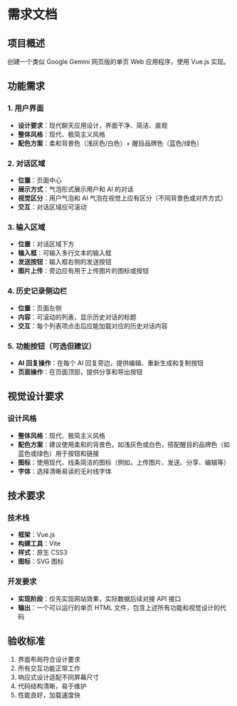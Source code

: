 # 需求文档

## 项目概述
创建一个类似 Google Gemini 网页版的单页 Web 应用程序，使用 Vue.js 实现。

## 功能需求

### 1. 用户界面
- **设计要求**：现代聊天应用设计，界面干净、简洁、直观
- **整体风格**：现代、极简主义风格
- **配色方案**：柔和背景色（浅灰色/白色）+ 醒目品牌色（蓝色/绿色）

### 2. 对话区域
- **位置**：页面中心
- **展示方式**：气泡形式展示用户和 AI 的对话
- **视觉区分**：用户气泡和 AI 气泡在视觉上应有区分（不同背景色或对齐方式）
- **交互**：对话区域应可滚动

### 3. 输入区域
- **位置**：对话区域下方
- **输入框**：可输入多行文本的输入框
- **发送按钮**：输入框右侧的发送按钮
- **图片上传**：旁边应有用于上传图片的图标或按钮

### 4. 历史记录侧边栏
- **位置**：页面左侧
- **内容**：可滚动的列表，显示历史对话的标题
- **交互**：每个列表项点击后应能加载对应的历史对话内容

### 5. 功能按钮（可选但建议）
- **AI 回复操作**：在每个 AI 回复旁边，提供编辑、重新生成和复制按钮
- **页面操作**：在页面顶部，提供分享和导出按钮

## 视觉设计要求

### 设计风格
- **整体风格**：现代、极简主义风格
- **配色方案**：建议使用柔和的背景色，如浅灰色或白色，搭配醒目的品牌色（如蓝色或绿色）用于按钮和链接
- **图标**：使用现代、线条简洁的图标（例如，上传图片、发送、分享、编辑等）
- **字体**：选择清晰易读的无衬线字体

## 技术要求

### 技术栈
- **框架**：Vue.js
- **构建工具**：Vite
- **样式**：原生 CSS3
- **图标**：SVG 图标

### 开发要求
- **实现阶段**：仅先实现网站效果，实际数据后续对接 API 接口
- **输出**：一个可以运行的单页 HTML 文件，包含上述所有功能和视觉设计的代码

## 验收标准
1. 界面布局符合设计要求
2. 所有交互功能正常工作
3. 响应式设计适配不同屏幕尺寸
4. 代码结构清晰，易于维护
5. 性能良好，加载速度快
